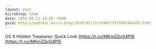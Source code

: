 ```yaml
---
layout: post
microblog: true
date: 2016-02-13 14:20 -0400
guid: http://padraic.micro.blog/2016/02/13/t698572575891464192.html
---
```

OS X Hidden Treasures: Quick Look [https://t.co/MKmZQv04P9](https://t.co/MKmZQv04P9)
